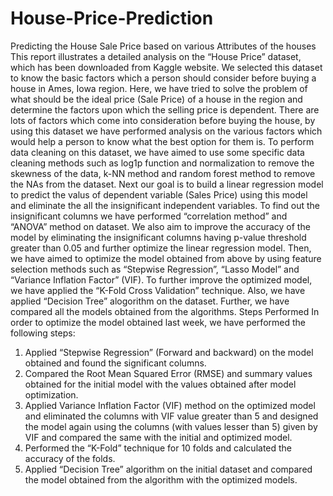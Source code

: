 # House-Price-Prediction
Predicting the House Sale Price based on various Attributes of the houses
This report illustrates a detailed analysis on the “House Price” dataset, which has been downloaded from Kaggle website. We selected this dataset to know the basic factors which a person should consider before buying a house in Ames, Iowa region. Here, we have tried to solve the problem of what should be the ideal price (Sale Price) of a house in the region and determine the factors upon which the selling price is dependent. There are lots of factors which come into consideration before buying the house, by using this dataset we have performed analysis on the various factors which would help a person to know what the best option for them is. To perform data cleaning on this dataset, we have aimed to use some specific data cleaning methods such as log1p function and normalization to remove the skewness of the data, k-NN method and random forest method to remove the NAs from the dataset. Next our goal is to build a linear regression model to predict the valus of dependent variable (Sales Price) using this model and eliminate the all the insignificant independent variables.  To find out the insignificant columns we have performed “correlation method” and “ANOVA” method on dataset. We also aim to improve the accuracy of the model by eliminating the insignificant columns having p-value threshold greater than 0.05 and further optimize the linear regression model. Then, we have aimed to optimize the model obtained from above by using feature selection methods such as “Stepwise Regression”, “Lasso Model” and “Variance Inflation Factor” (VIF). To further improve the optimized model, we have applied the “K-Fold Cross Validation” technique. Also, we have applied “Decision Tree” alogorithm on the dataset. Further, we have compared all the models obtained from the algorithms.
Steps Performed
In order to optimize the model obtained last week, we have performed the following steps:
1.	Applied “Stepwise Regression” (Forward and backward) on the model obtained and found the significant columns.
2.	Compared the Root Mean Squared Error (RMSE) and summary values obtained for the initial model with the values obtained after model optimization.
3.	Applied Variance Inflation Factor (VIF) method on the optimized model and eliminated the columns with VIF value greater than 5 and designed the model again using the columns (with values lesser than 5) given by VIF and compared the same with the initial and optimized model.
4.	Performed the “K-Fold” technique for 10 folds and calculated the accuracy of the folds.
5.	Applied “Decision Tree” algorithm on the initial dataset and compared the model obtained from the algorithm with the optimized models.
